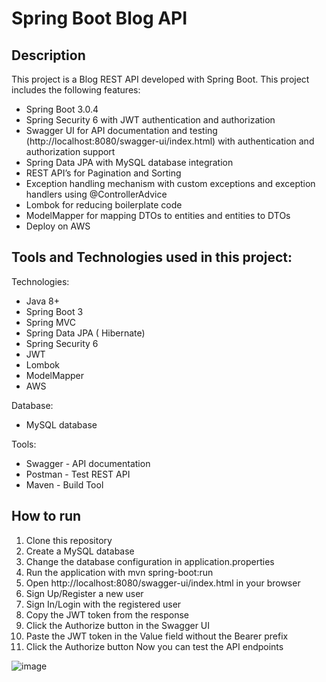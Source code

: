 # Spring Boot Blog API
## Description
This project is a Blog REST API developed with Spring Boot. This project includes the following features:

- Spring Boot 3.0.4
- Spring Security 6 with JWT authentication and authorization
- Swagger UI for API documentation and testing (http://localhost:8080/swagger-ui/index.html) with authentication and authorization support
- Spring Data JPA with MySQL database integration
- REST API’s for Pagination and Sorting
- Exception handling mechanism with custom exceptions and exception handlers using @ControllerAdvice
- Lombok for reducing boilerplate code
- ModelMapper for mapping DTOs to entities and entities to DTOs 
- Deploy on AWS

## Tools and Technologies used in this project:
Technologies:
- Java 8+
- Spring Boot 3
- Spring MVC
- Spring Data JPA ( Hibernate)
- Spring Security 6 
- JWT
- Lombok
- ModelMapper
- AWS

Database:
- MySQL database

Tools:
- Swagger - API documentation
- Postman - Test REST API
- Maven - Build Tool

## How to run
1. Clone this repository
2. Create a MySQL database
3. Change the database configuration in application.properties
4. Run the application with mvn spring-boot:run
5. Open http://localhost:8080/swagger-ui/index.html in your browser
6. Sign Up/Register a new user
7. Sign In/Login with the registered user
8. Copy the JWT token from the response
9. Click the Authorize button in the Swagger UI
10. Paste the JWT token in the Value field without the Bearer prefix
11. Click the Authorize button
Now you can test the API endpoints

![image](https://github.com/haktanonur/spring-boot-blog-api/assets/69698425/2474a8df-736a-4cea-955c-2a36ef6300d9)
